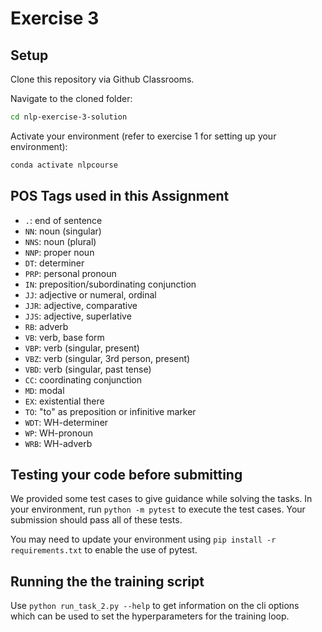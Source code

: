 # Exercise 3


## Setup

Clone this repository via Github Classrooms.

Navigate to the cloned folder:

```bash
cd nlp-exercise-3-solution
```

Activate your environment (refer to exercise 1 for setting up your environment):
```bash
conda activate nlpcourse
```


## POS Tags used in this Assignment

- `.`: end of sentence
- `NN`: noun (singular)
- `NNS`: noun (plural)
- `NNP`: proper noun
- `DT`: determiner
- `PRP`: personal pronoun
- `IN`: preposition/subordinating conjunction
- `JJ`: adjective or numeral, ordinal
- `JJR`: adjective, comparative
- `JJS`: adjective, superlative
- `RB`: adverb
- `VB`: verb, base form
- `VBP`: verb (singular, present)
- `VBZ`: verb (singular, 3rd person, present)
- `VBD`: verb (singular, past tense)
- `CC`: coordinating conjunction
- `MD`: modal
- `EX`: existential there
- `TO`: "to" as preposition or infinitive marker
- `WDT`: WH-determiner
- `WP`: WH-pronoun
- `WRB`: WH-adverb


## Testing your code before submitting

We provided some test cases to give guidance while solving the tasks.
In your environment, run `python -m pytest` to execute the test cases.
Your submission should pass all of these tests.

You may need to update your environment using `pip install -r requirements.txt` to enable the use of pytest.


## Running the the training script

Use `python run_task_2.py --help` to get information on the cli options which can be used to set the hyperparameters for the training loop.
